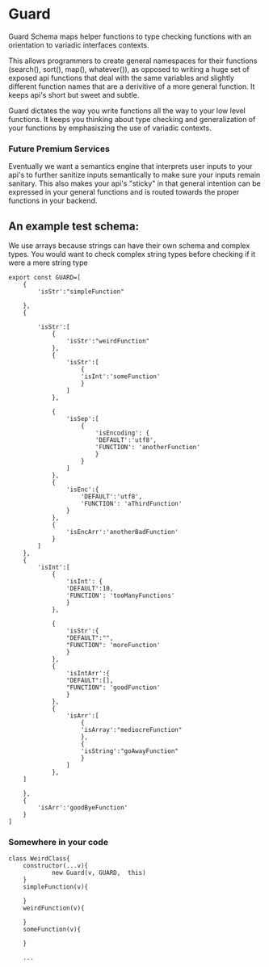 # Guard
Guard Schema maps helper functions to type checking functions with an orientation to variadic interfaces contexts.

This allows programmers to create general namespaces for their functions (search(), sort(), map(), whatever()), as opposed to writing a huge set of exposed api functions that deal with the same variables and slightly different function names that are a derivitive of a more general function. It keeps api's short but sweet and subtle.

Guard dictates the way you write functions all the way to your low level functions. It keeps you thinking about type checking and generalization of your functions by emphasiszing the use of variadic contexts.

### Future Premium Services
Eventually we want a semantics engine that interprets user inputs to your api's to further sanitize inputs semantically to make sure your inputs remain sanitary. This also makes your api's "sticky" in that general intention can be expressed in your general functions and is routed towards the proper functions in your backend.

## An example test schema:
We use arrays because strings can have their own schema and complex types. You would want to check complex string types before checking if it were a mere string type



	export const GUARD=[
	    {
		    'isStr':"simpleFunction"

	    },
	    {

		    'isStr':[
			    {
				    'isStr':"weirdFunction"
			    },
			    {
				    'isStr':[
					    {
						'isInt':'someFunction'
					    }
				    ]
			    },

			    {
				    'isSep':[
					    {
						    'isEncoding': {
							'DEFAULT':'utf8',
							'FUNCTION': 'anotherFunction'
						    }    
					    }
				    ]
			    }, 
			    {
				    'isEnc':{
					    'DEFAULT':'utf8',
					    'FUNCTION': 'aThirdFunction'
				    }
			    },
			    {
				    'isEncArr':'anotherBadFunction'
			    }   
		    ]
	    },
	    {
		    'isInt':[
			    {
				    'isInt': {
					'DEFAULT':10,
					'FUNCTION': 'tooManyFunctions'
				    }    
			    },

			    {
				    'isStr':{
					"DEFAULT":"",
					"FUNCTION": 'moreFunction'
				    }
			    },
			    {
				    'isIntArr':{
					"DEFAULT":[],
					"FUNCTION": 'goodFunction'
				    }
			    },
			    {
				    'isArr':[
					    {
						'isArray':"mediocreFunction"
					    },
					    {
						'isString':"goAwayFunction"
					    }
				    ]
			    },
		]

	    },
	    {
		    'isArr':'goodByeFunction' 
	    }
	]


### Somewhere in your code

	class WeirdClass{
		constructor(...v){
		        new Guard(v, GUARD,  this)
		}
		simpleFunction(v){
		
		}
		weirdFunction(v){
		
		}
		someFunction(v){
		
		}
		
		...
	

